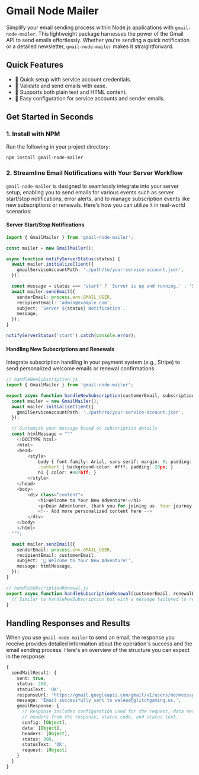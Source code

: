 
# Gmail Node Mailer

Simplify your email sending process within Node.js applications with `gmail-node-mailer`. This lightweight package harnesses the power of the Gmail API to send emails effortlessly. Whether you're sending a quick notification or a detailed newsletter, `gmail-node-mailer` makes it straightforward.

## Quick Features

- 🚀 Quick setup with service account credentials.
- 📧 Validate and send emails with ease.
- 🎨 Supports both plain text and HTML content.
- 🔧 Easy configuration for service accounts and sender emails.

## Get Started in Seconds

### 1. Install with NPM

Run the following in your project directory:

```bash
npm install gmail-node-mailer
```

### 2. Streamline Email Notifications with Your Server Workflow

`gmail-node-mailer` is designed to seamlessly integrate into your server setup, enabling you to send emails for various events such as server start/stop notifications, error alerts, and to manage subscription events like new subscriptions or renewals. Here's how you can utilize it in real-world scenarios:

#### Server Start/Stop Notifications

```typescript
import { GmailMailer } from 'gmail-node-mailer';

const mailer = new GmailMailer();

async function notifyServerStatus(status) {
  await mailer.initializeClient({
    gmailServiceAccountPath: './path/to/your-service-account.json',
  });

  const message = status === 'start' ? 'Server is up and running.' : 'Server has been shut down.';
  await mailer.sendEmail({
    senderEmail: process.env.GMAIL_USER,
    recipientEmail: 'admin@example.com',
    subject: `Server ${status} Notification`,
    message,
  });
}

notifyServerStatus('start').catch(console.error);
```

#### Handling New Subscriptions and Renewals

Integrate subscription handling in your payment system (e.g., Stripe) to send personalized welcome emails or renewal confirmations:

```typescript
// handleNewSubscription.js
import { GmailMailer } from 'gmail-node-mailer';

export async function handleNewSubscription(customerEmail, subscriptionDetails) {
  const mailer = new GmailMailer();
  await mailer.initializeClient({
    gmailServiceAccountPath: './path/to/your-service-account.json',
  });

  // Customize your message based on subscription details
  const htmlMessage = """
    <!DOCTYPE html>
    <html>
    <head>
        <style>
            body { font-family: Arial, sans-serif; margin: 0; padding: 20px; background-color: #f0f0f0; }
            .content { background-color: #fff; padding: 20px; }
            h1 { color: #007bff; }
        </style>
    </head>
    <body>
        <div class="content">
            <h1>Welcome to Your New Adventure!</h1>
            <p>Dear Adventurer, thank you for joining us. Your journey starts now!</p>
            <!-- Add more personalized content here -->
        </div>
    </body>
    </html>
  """;

  await mailer.sendEmail({
    senderEmail: process.env.GMAIL_USER,
    recipientEmail: customerEmail,
    subject: '🎉 Welcome to Your New Adventure!',
    message: htmlMessage,
  });
}

// handleSubscriptionRenewal.js
export async function handleSubscriptionRenewal(customerEmail, renewalDetails) {
  // Similar to handleNewSubscription but with a message tailored to renewals
}
```


## Handling Responses and Results

When you use `gmail-node-mailer` to send an email, the response you receive provides detailed information about the operation's success and the email sending process. Here's an overview of the structure you can expect in the response:

```typescript
{
  sendMailResult: {
    sent: true,
    status: 200,
    statusText: 'OK',
    responseUrl: 'https://gmail.googleapis.com/gmail/v1/users/me/messages/send',
    message: 'Email successfully sent to waleed@glitchgaming.us.',
    gmailResponse: {
      // Response includes configuration used for the request, data returned by Gmail API,
      // headers from the response, status code, and status text.
      config: [Object],
      data: [Object],
      headers: [Object],
      status: 200,
      statusText: 'OK',
      request: [Object]
    }
  }
}
```